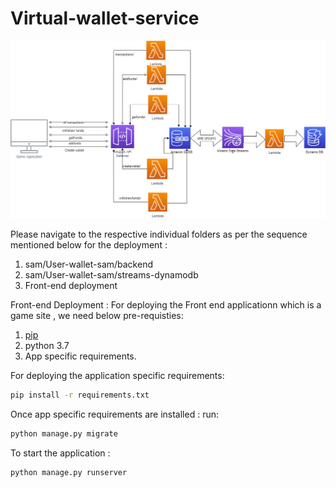 # Virtual-wallet-service

![Architechture](https://github.com/ChaitanyaReddy05/Virtual-wallet-service/blob/master/architechture.png)

Please navigate to the respective individual folders as per the sequence mentioned below for the deployment :

1) sam/User-wallet-sam/backend
2) sam/User-wallet-sam/streams-dynamodb
3) Front-end deployment 


Front-end Deployment :
For deploying the Front end applicationn which is a game site , we need below pre-requisties:
1) [pip](https://pip.pypa.io/en/stable/cli/pip_install/)
2) python 3.7
3) App specific requirements.

For deploying the application specific requirements:
```bash
pip install -r requirements.txt
```

Once app specific requirements are installed :
run:
```bash
python manage.py migrate
```

To start the application :
```bash
python manage.py runserver
```
